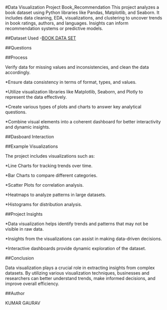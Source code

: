 #Data Visualization Project
Book_Recommendation
This project analyzes a book dataset using Python libraries like Pandas, Matplotlib, and Seaborn. It includes data cleaning, EDA, visualizations, and clustering to uncover trends in book ratings, authors, and languages. Insights can inform recommendation systems or predictive models.

##Dataset Used
-<a href="https://github.com/Rathore13055/Book_Recommendation/blob/main/file_updated2.csv">BOOK DATA SET</a>

##Questions


##Process

Verify data for missing values and inconsistencies, and clean the data accordingly.

*Ensure data consistency in terms of format, types, and values.

*Utilize visualization libraries like Matplotlib, Seaborn, and Plotly to represent the data effectively.

*Create various types of plots and charts to answer key analytical questions.

*Combine visual elements into a coherent dashboard for better interactivity and dynamic insights.

##Dasboard Interaction


##Example Visualizations

The project includes visualizations such as:

*Line Charts for tracking trends over time.

*Bar Charts to compare different categories.

*Scatter Plots for correlation analysis.

*Heatmaps to analyze patterns in large datasets.

*Histograms for distribution analysis.


##Project Insights

*Data visualization helps identify trends and patterns that may not be visible in raw data.

*Insights from the visualizations can assist in making data-driven decisions.

*Interactive dashboards provide dynamic exploration of the dataset.


##Conclusion

Data visualization plays a crucial role in extracting insights from complex datasets. By utilizing various visualization techniques, businesses and researchers can better understand trends, make informed decisions, and improve overall efficiency.


##Author

KUMAR GAURAV


